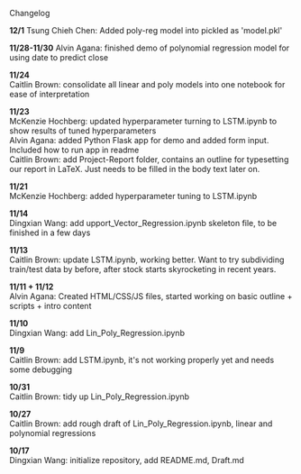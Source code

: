 Changelog

**12/1**
Tsung Chieh Chen: Added poly-reg model into pickled as 'model.pkl'

**11/28-11/30**
Alvin Agana: finished demo of polynomial regression model for using date to predict close

**11/24**  
Caitlin Brown: consolidate all linear and poly models into one notebook for ease of interpretation

**11/23**  
McKenzie Hochberg: updated hyperparameter turning to LSTM.ipynb to show results of tuned hyperparameters  
Alvin Agana: added Python Flask app for demo and added form input. Included how to run app in readme  
Caitlin Brown: add Project-Report folder, contains an outline for typesetting our report in LaTeX. Just needs to be filled in the body text later on.

**11/21**  
McKenzie Hochberg: added hyperparameter tuning to LSTM.ipynb

**11/14**   
Dingxian Wang: add upport_Vector_Regression.ipynb skeleton file, to be finished in a few days

**11/13**  
Caitlin Brown: update LSTM.ipynb, working better. Want to try subdividing train/test data by before, after stock starts skyrocketing in recent years.

**11/11 + 11/12**  
Alvin Agana: Created HTML/CSS/JS files, started working on basic outline + scripts + intro content

**11/10**  
Dingxian Wang: add Lin_Poly_Regression.ipynb

**11/9**  
Caitlin Brown: add LSTM.ipynb, it's not working properly yet and needs some debugging

**10/31**  
Caitlin Brown: tidy up Lin_Poly_Regression.ipynb

**10/27**  
Caitlin Brown: add rough draft of Lin_Poly_Regression.ipynb, linear and polynomial regressions

**10/17**  
Dingxian Wang: initialize repository, add README.md, Draft.md
